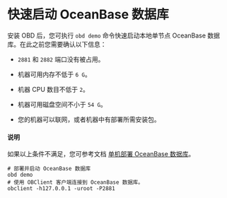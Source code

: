 # 快速启动 OceanBase 数据库

安装 OBD 后，您可执行 `obd demo` 命令快速启动本地单节点 OceanBase 数据库。在此之前您需要确认以下信息：

* `2881` 和 `2882` 端口没有被占用。

* 机器可用内存不低于 `6 G`。

* 机器 CPU 数目不低于 `2`。

* 机器可用磁盘空间不小于 `54 G`。

* 您的机器可以联网，或者机器中有部署所需安装包。

<main id="notice" type='explain'>
  <h4>说明</h4>
  <p>如果以上条件不满足，您可参考文档 <a href="../400.user-guide/200.start-the-oceanbase-cluster-by-using-obd.md">单机部署 OceanBase 数据库</a>。</p>
</main>

```shell
# 部署并启动 OceanBase 数据库
obd demo
# 使用 OBClient 客户端连接到 OceanBase 数据库。
obclient -h127.0.0.1 -uroot -P2881
```
